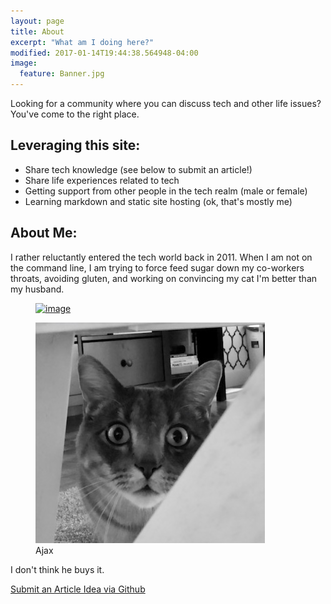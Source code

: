 ```yaml
---
layout: page
title: About
excerpt: "What am I doing here?"
modified: 2017-01-14T19:44:38.564948-04:00
image:
  feature: Banner.jpg
---
```


Looking for a community where you can discuss tech and other life issues?  You've come to the right place.

## Leveraging this site:

* Share tech knowledge (see below to submit an article!)
* Share life experiences related to tech
* Getting support from other people in the tech realm (male or female)
* Learning markdown and static site hosting (ok, that's mostly me)

## About Me:

I rather reluctantly entered the tech world back in 2011.  When I am not on the command line, I am trying to force feed sugar down my co-workers throats, avoiding gluten, and working on convincing my cat I'm better than my husband.

<figure>
<a href="https://lh3.googleusercontent.com/ifqaTN0IM2dypP5AxA-cIAvKQJlPbjoonY1uIP9j8X9Xkyy2NzjCi_MmiU_bajY_dZnPtB-ZrtJpHIZwJLFCpT26Xr3UZd6RePriBxri_4ea2O7BOg6YNT3HtiO4ROP9tX3ERiGB5Paood1lbS_dG-KeJpgFEG7S6PcMwNOEwrkWV--TkV-qERlj-DZisFPaQuyeMbPxDFhWI7RUA3QzWAUK41ay0SkjhJHIY8xjl1fbfxODuNknym5Xdq_ERXtcAQwtA0oaeZoiDuCJ4bX5Yuf9zDl3NHbSVNK228av-p_6mwaW9DmZdX8dEu-BT2xKg05CBTnIhK7N3j06lN4F5ZglLUOPGyJfEovURFo3Ha_M7SAXz3Zfgl_KmlBeIcTtWjEneMk4pmZoZkTdjqjm_3Ysz0zZa483oRV1UUXVztfcHjp2-Lg8OXrmDOS9sQ7j6uP019ypTdMSqXCb6Ap60b9rs-YOO0dP8yZxOd-490dPMyv-LaVqFKI_FgAI34PNXiAIE68GHL6CPtcNtodRHCvZRl2pvVpI4mqMG692WsNoDqOPu69lQZ2NgyYMUZmTqLfA7MqnCwK0Bvu9uo-ZWwlZQue3WrPw24BU3ucgsEFVdipDp2KY=w367-h353-no"><img src="https://lh3.googleusercontent.com/ifqaTN0IM2dypP5AxA-cIAvKQJlPbjoonY1uIP9j8X9Xkyy2NzjCi_MmiU_bajY_dZnPtB-ZrtJpHIZwJLFCpT26Xr3UZd6RePriBxri_4ea2O7BOg6YNT3HtiO4ROP9tX3ERiGB5Paood1lbS_dG-KeJpgFEG7S6PcMwNOEwrkWV--TkV-qERlj-DZisFPaQuyeMbPxDFhWI7RUA3QzWAUK41ay0SkjhJHIY8xjl1fbfxODuNknym5Xdq_ERXtcAQwtA0oaeZoiDuCJ4bX5Yuf9zDl3NHbSVNK228av-p_6mwaW9DmZdX8dEu-BT2xKg05CBTnIhK7N3j06lN4F5ZglLUOPGyJfEovURFo3Ha_M7SAXz3Zfgl_KmlBeIcTtWjEneMk4pmZoZkTdjqjm_3Ysz0zZa483oRV1UUXVztfcHjp2-Lg8OXrmDOS9sQ7j6uP019ypTdMSqXCb6Ap60b9rs-YOO0dP8yZxOd-490dPMyv-LaVqFKI_FgAI34PNXiAIE68GHL6CPtcNtodRHCvZRl2pvVpI4mqMG692WsNoDqOPu69lQZ2NgyYMUZmTqLfA7MqnCwK0Bvu9uo-ZWwlZQue3WrPw24BU3ucgsEFVdipDp2KY=w367-h353-no" alt="image"></a>
</figure>

<figure>
<img src="/images/Ajax.jpg" alt="image"><figcaption>Ajax</figcaption>
</figure>

I don't think he buys it.

<a markdown="0" href="https://github.com/tracom1/techlady/pulls" class="btn">Submit an Article Idea via Github</a>

[^1]: Example: *domain.com/category-name/post-title*